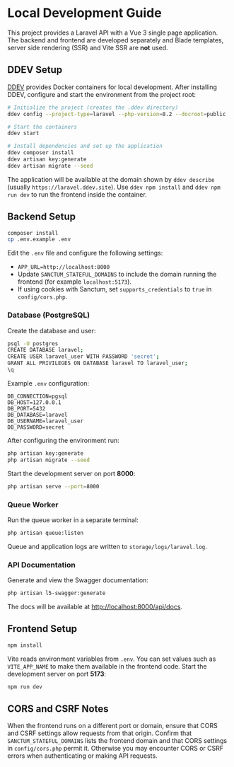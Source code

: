 # Local Development Guide

This project provides a Laravel API with a Vue 3 single page application. The backend and frontend are developed separately and Blade templates, server side rendering (SSR) and Vite SSR are **not** used.

## DDEV Setup

[DDEV](https://ddev.readthedocs.io/) provides Docker containers for local development. After installing DDEV, configure and start the environment from the project root:

```bash
# Initialize the project (creates the .ddev directory)
ddev config --project-type=laravel --php-version=8.2 --docroot=public

# Start the containers
ddev start

# Install dependencies and set up the application
ddev composer install
ddev artisan key:generate
ddev artisan migrate --seed
```

The application will be available at the domain shown by `ddev describe` (usually `https://laravel.ddev.site`). Use `ddev npm install` and `ddev npm run dev` to run the frontend inside the container.

## Backend Setup

```bash
composer install
cp .env.example .env
```

Edit the `.env` file and configure the following settings:

- `APP_URL=http://localhost:8000`
- Update `SANCTUM_STATEFUL_DOMAINS` to include the domain running the frontend (for example `localhost:5173`).
- If using cookies with Sanctum, set `supports_credentials` to `true` in `config/cors.php`.

### Database (PostgreSQL)

Create the database and user:

```bash
psql -U postgres
CREATE DATABASE laravel;
CREATE USER laravel_user WITH PASSWORD 'secret';
GRANT ALL PRIVILEGES ON DATABASE laravel TO laravel_user;
\q
```

Example `.env` configuration:

```env
DB_CONNECTION=pgsql
DB_HOST=127.0.0.1
DB_PORT=5432
DB_DATABASE=laravel
DB_USERNAME=laravel_user
DB_PASSWORD=secret
```

After configuring the environment run:

```bash
php artisan key:generate
php artisan migrate --seed
```

Start the development server on port **8000**:

```bash
php artisan serve --port=8000
```

### Queue Worker

Run the queue worker in a separate terminal:

```bash
php artisan queue:listen
```

Queue and application logs are written to `storage/logs/laravel.log`.

### API Documentation

Generate and view the Swagger documentation:

```bash
php artisan l5-swagger:generate
```

The docs will be available at [http://localhost:8000/api/docs](http://localhost:8000/api/docs).

## Frontend Setup

```bash
npm install
```

Vite reads environment variables from `.env`. You can set values such as `VITE_APP_NAME` to make them available in the frontend code. Start the development server on port **5173**:

```bash
npm run dev
```

## CORS and CSRF Notes

When the frontend runs on a different port or domain, ensure that CORS and CSRF settings allow requests from that origin. Confirm that `SANCTUM_STATEFUL_DOMAINS` lists the frontend domain and that CORS settings in `config/cors.php` permit it. Otherwise you may encounter CORS or CSRF errors when authenticating or making API requests.


